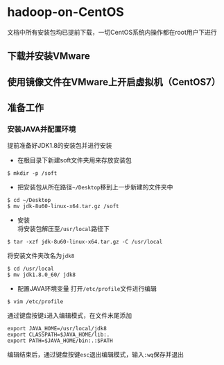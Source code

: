 # hadoop-on-CentOS
文档中所有安装包均已提前下载，一切CentOS系统内操作都在root用户下进行

## 下载并安装VMware

## 使用镜像文件在VMware上开启虚拟机（CentOS7）

## 准备工作
### 安装JAVA并配置环境  
提前准备好JDK1.8的安装包并进行安装  

- 在根目录下新建soft文件夹用来存放安装包  
```
$ mkdir -p /soft
```
- 把安装包从所在路径`~/Desktop`移到上一步新建的文件夹中  
```
$ cd ~/Desktop
$ mv jdk-8u60-linux-x64.tar.gz /soft
```
- 安装  
   将安装包解压至`/usr/local`路径下
```
$ tar -xzf jdk-8u60-linux-x64.tar.gz -C /usr/local
```
   将安装文件夹改名为`jdk8`
```
$ cd /usr/local
$ mv jdk1.8.0_60/ jdk8
```
- 配置JAVA环境变量
   打开`/etc/profile`文件进行编辑
```
$ vim /etc/profile
```
   通过键盘按键`i`进入编辑模式，在文件末尾添加
```
export JAVA_HOME=/usr/local/jdk8
export CLASSPATH=$JAVA_HOME/lib:.
export PATH=$JAVA_HOME/bin:.:$PATH
```
   编辑结束后，通过键盘按键`esc`退出编辑模式，输入`:wq`保存并退出  
